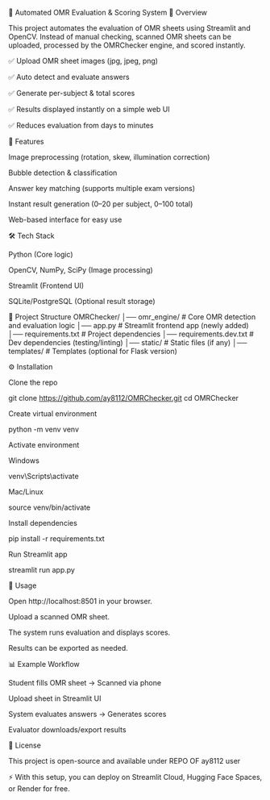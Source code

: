 📝 Automated OMR Evaluation & Scoring System
📌 Overview

This project automates the evaluation of OMR sheets using Streamlit and OpenCV.
Instead of manual checking, scanned OMR sheets can be uploaded, processed by the OMRChecker engine, and scored instantly.

✅ Upload OMR sheet images (jpg, jpeg, png)

✅ Auto detect and evaluate answers

✅ Generate per-subject & total scores

✅ Results displayed instantly on a simple web UI

✅ Reduces evaluation from days to minutes

🚀 Features

Image preprocessing (rotation, skew, illumination correction)

Bubble detection & classification

Answer key matching (supports multiple exam versions)

Instant result generation (0–20 per subject, 0–100 total)

Web-based interface for easy use

🛠️ Tech Stack

Python (Core logic)

OpenCV, NumPy, SciPy (Image processing)

Streamlit (Frontend UI)

SQLite/PostgreSQL (Optional result storage)

📂 Project Structure
OMRChecker/
│── omr_engine/        # Core OMR detection and evaluation logic
│── app.py             # Streamlit frontend app (newly added)
│── requirements.txt   # Project dependencies
│── requirements.dev.txt # Dev dependencies (testing/linting)
│── static/            # Static files (if any)
│── templates/         # Templates (optional for Flask version)

⚙️ Installation

Clone the repo

git clone https://github.com/ay8112/OMRChecker.git
cd OMRChecker


Create virtual environment

python -m venv venv


Activate environment

Windows

venv\Scripts\activate


Mac/Linux

source venv/bin/activate


Install dependencies

pip install -r requirements.txt


Run Streamlit app

streamlit run app.py

🎯 Usage

Open http://localhost:8501 in your browser.

Upload a scanned OMR sheet.

The system runs evaluation and displays scores.

Results can be exported as needed.

📊 Example Workflow

Student fills OMR sheet → Scanned via phone

Upload sheet in Streamlit UI

System evaluates answers → Generates scores

Evaluator downloads/export results

📜 License

This project is open-source and available under REPO OF ay8112 user

⚡ With this setup, you can deploy on Streamlit Cloud, Hugging Face Spaces, or Render for free.
